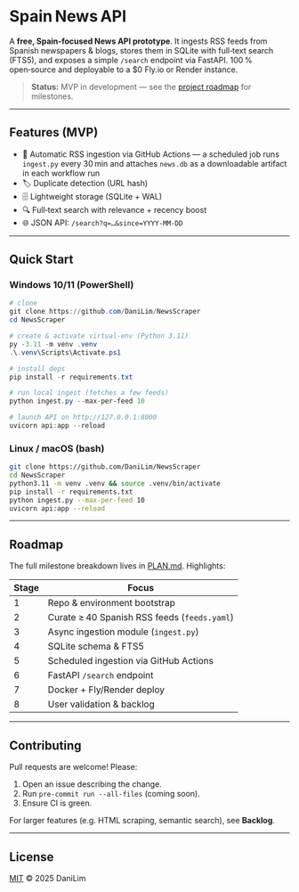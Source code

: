 # Spain News API

A **free, Spain‑focused News API prototype**. It ingests RSS feeds from Spanish newspapers & blogs, stores them in SQLite with full‑text search (FTS5), and exposes a simple `/search` endpoint via FastAPI. 100 % open‑source and deployable to a \$0 Fly.io or Render instance.

> **Status:** MVP in development — see the [project roadmap](docs/PLAN.md) for milestones.

---

## Features (MVP)

* 🔄  Automatic RSS ingestion via GitHub Actions — a scheduled job runs `ingest.py` every 30 min and attaches `news.db` as a downloadable artifact in each workflow run
* 🏷️  Duplicate detection (URL hash)
* 🗄️  Lightweight storage (SQLite + WAL)
* 🔍  Full‑text search with relevance + recency boost
* 🌐  JSON API: `/search?q=…&since=YYYY‑MM‑DD`

---

## Quick Start

### Windows 10/11 (PowerShell)

```powershell
# clone
git clone https://github.com/DaniLim/NewsScraper
cd NewsScraper

# create & activate virtual‑env (Python 3.11)
py -3.11 -m venv .venv
.\.venv\Scripts\Activate.ps1

# install deps
pip install -r requirements.txt

# run local ingest (fetches a few feeds)
python ingest.py --max-per-feed 10

# launch API on http://127.0.0.1:8000
uvicorn api:app --reload
```

### Linux / macOS (bash)

```bash
git clone https://github.com/DaniLim/NewsScraper
cd NewsScraper
python3.11 -m venv .venv && source .venv/bin/activate
pip install -r requirements.txt
python ingest.py --max-per-feed 10
uvicorn api:app --reload
```

---

## Roadmap

The full milestone breakdown lives in [PLAN.md](docs/PLAN.md). Highlights:

| Stage | Focus                                        |
| ----- | -------------------------------------------- |
| 1     | Repo & environment bootstrap                 |
| 2     | Curate ≥ 40 Spanish RSS feeds (`feeds.yaml`) |
| 3     | Async ingestion module (`ingest.py`)         |
| 4     | SQLite schema & FTS5                         |
| 5     | Scheduled ingestion via GitHub Actions       |
| 6     | FastAPI `/search` endpoint                   |
| 7     | Docker + Fly/Render deploy                   |
| 8     | User validation & backlog                    |

---

## Contributing

Pull requests are welcome! Please:

1. Open an issue describing the change.
2. Run `pre-commit run --all-files` (coming soon).
3. Ensure CI is green.

For larger features (e.g. HTML scraping, semantic search), see **Backlog**.

---

## License

[MIT](LICENSE) © 2025 DaniLim
